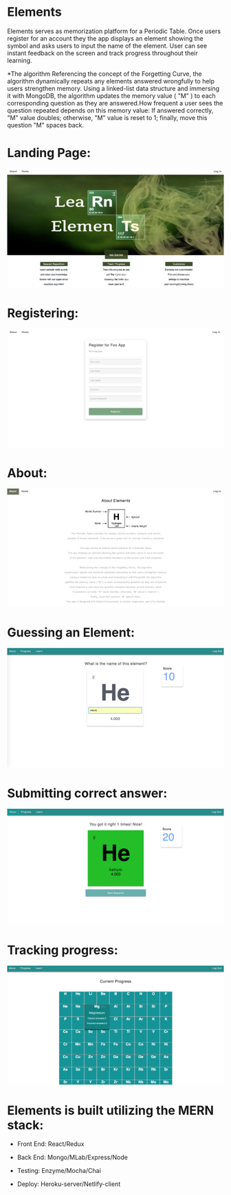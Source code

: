 # Elements

Elements serves as memorization platform for a Periodic Table. Once users register for an account they the app displays an element showing the symbol and asks users to input the name of the element. User can see instant feedback on the screen and track progress throughout their learning.

*The algorithm
Referencing the concept of the Forgetting Curve, the algorithm dynamically repeats any elements answered wrongfully to help users strengthen memory. Using a linked-list data structure and immersing it with MongoDB, the algorithm updates the memory value ( "M" ) to each corresponding question as they are answered.How frequent a user sees the question repeated depends on this memory value: If answered correctly, "M" value doubles; otherwise, "M" value is reset to 1; finally, move this question "M" spaces back.

# Landing Page:

![Landing Page](https://github.com/thinkful-ei19/Victoria-Trent-Spaced-Repetition-App-Client/blob/master/src/images/Screen%20Shot%202018-06-01%20at%2020.35.45.png)

# Registering:

![Register](https://github.com/thinkful-ei19/Victoria-Trent-Spaced-Repetition-App-Client/blob/master/src/images/Screen%20Shot%202018-06-01%20at%2020.36.11.png)

# About:

![About](https://github.com/thinkful-ei19/Victoria-Trent-Spaced-Repetition-App-Client/blob/master/src/images/Screen%20Shot%202018-06-01%20at%2020.36.25.png)

# Guessing an Element:

![Guessing an Element](https://github.com/thinkful-ei19/Victoria-Trent-Spaced-Repetition-App-Client/blob/master/src/images/Screen%20Shot%202018-06-01%20at%2020.36.52.png)

# Submitting correct answer:

![Submitting correct answer](https://github.com/thinkful-ei19/Victoria-Trent-Spaced-Repetition-App-Client/blob/master/src/images/Screen%20Shot%202018-06-01%20at%2020.37.03.png)

# Tracking progress:

![Tracking progress](https://github.com/thinkful-ei19/Victoria-Trent-Spaced-Repetition-App-Client/blob/master/src/images/Screen%20Shot%202018-06-01%20at%2020.37.23.png)

# Elements is built utilizing the MERN stack:

* Front End: React/Redux

* Back End: Mongo/MLab/Express/Node

* Testing: Enzyme/Mocha/Chai

* Deploy: Heroku-server/Netlify-client
